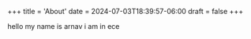 +++
title = 'About'
date = 2024-07-03T18:39:57-06:00
draft = false
+++

hello my name is arnav i am in ece
